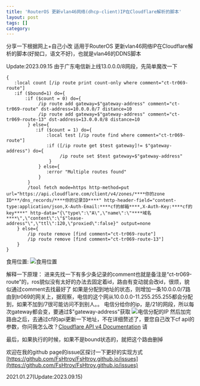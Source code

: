 ```yaml
---
title: 'RouterOS 更新vlan46网络(dhcp-client)IP在Cloudflare解析的脚本'
layout: post
tags: []
category: 
---
```

分享一下根据网上+自己小改 适用于RouterOS 更新vlan46网络IP在Cloudflare解析的脚本(好拗口，语文不好)，也就是vlan46的DDNS脚本

Update:2023.09.15 由于广东电信新上线13.0.0.0/8网段，先简单魔改一下

```
{
   :local count [/ip route print count-only where comment="ct-tr069-route"]
   :if ($bound=1) do={
       :if ($count = 0) do={
            /ip route add gateway=$"gateway-address" comment="ct-tr069-route" dst-address=10.0.0.0/7 distance=10
            /ip route add gateway=$"gateway-address" comment="ct-tr069-route-13" dst-address=13.0.0.0/8 distance=10
        } else={
           :if ($count = 1) do={
               :local test [/ip route find where comment="ct-tr069-route"]
               :if ([/ip route get $test gateway]!= $"gateway-address") do={
                    /ip route set $test gateway=$"gateway-address"
                }
            } else={
               :error "Multiple routes found"
            }
        }
        /tool fetch mode=https http-method=put url="https://api.cloudflare.com/client/v4/zones/****你的zone ID***/dns_records/****你的记录ID****" http-header-field="content-type:application/json,X-Auth-Email:****cf的邮箱****,X-Auth-Key:****cf的key****" http-data="{\"type\":\"A\",\"name\":\"****域名****\",\"content\":\"$"lease-address"\",\"ttl\":120,\"proxied\":false}" output=none
    } else={
        /ip route remove [find comment="ct-tr069-route"]
        /ip route remove [find comment="ct-tr069-route-13"]
    }
}
```
食用位置:
![食用位置](https://i.loli.net/2021/01/27/j4vst1WloBAfnFI.png "食用位置")

解释一下原理：
进来先找一下有多少条记录的comment也就是备注是“ct-tr069-route”的，ros貌似没有太好的办法去固定着id，路由有变动就会改id，很烦，貌似通过comment去找最好了
如果是分配到地址的状态，则增加一条10.0.0.0/7路由到tr069的网关上，据观察，电信的这个网从10.0.0.0-11.255.255.255都会分配到，如果不加到/7很可能访问不到别人。。
电信分给你的ip，是/21的网段，所以每次gateway都会变，要通过$"gateway-address"获取
![电信分配的IP](https://i.loli.net/2021/01/27/Ohb6W7NCz5yE81v.png "电信分配的IP")
然后加完路由之后，去通过cf的api更新一下地址，不在详细赘述了，要您自己改下cf api的参数，你问我怎么改？[Cloudflare API v4 Documentation](https://api.cloudflare.com/ "Cloudflare API v4 Documentation") 请

最后，如果执行的时候，如果不是bound状态的，就把这个路由删掉

欢迎在我的github page的issue区探讨一下更好的实现方式
[https://github.com/FsHtroy/FsHtroy.github.io/issues](https://github.com/FsHtroy/FsHtroy.github.io/issues)

2021.01.27(Update:2023.09.15)
